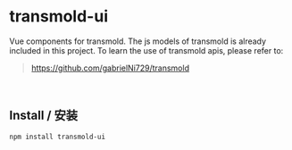# transmold-ui

Vue components for transmold. The js models of transmold is already included in this project.
To learn the use of transmold apis, please refer to:
>https://github.com/gabrielNi729/transmold

<br>

Install / 安装
----
```npm install transmold-ui```
